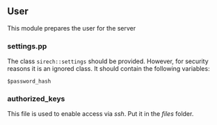 ## User

This module prepares the user for the server

### settings.pp

The class `sirech::settings` should be provided. However, for security
reasons it is an ignored class. It should contain the following
variables:

    $password_hash
    
### authorized_keys

This file is used to enable access via _ssh_. Put it in the _files_ folder.
